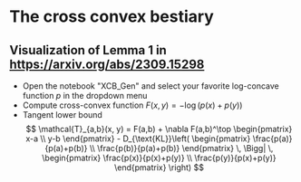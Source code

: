 # The cross convex bestiary

## Visualization of Lemma 1 in https://arxiv.org/abs/2309.15298
* Open the notebook "XCB_Gen" and select your favorite log-concave function $p$ in the dropdown menu
* Compute cross-convex function $F(x,y)=-\log(p(x)+p(y))$ 
* Tangent lower bound
$$
\mathcal{T}_{a,b}(x, y) = F(a,b) + \nabla F(a,b)^\top \begin{pmatrix} x-a \\ y-b \end{pmatrix} - D_{\text{KL}}\left( \begin{pmatrix} \frac{p(a)}{p(a)+p(b)} \\ \frac{p(b)}{p(a)+p(b)} \end{pmatrix} \, \Bigg| \, \begin{pmatrix} \frac{p(x)}{p(x)+p(y)} \\ \frac{p(y)}{p(x)+p(y)} \end{pmatrix} \right)
$$
